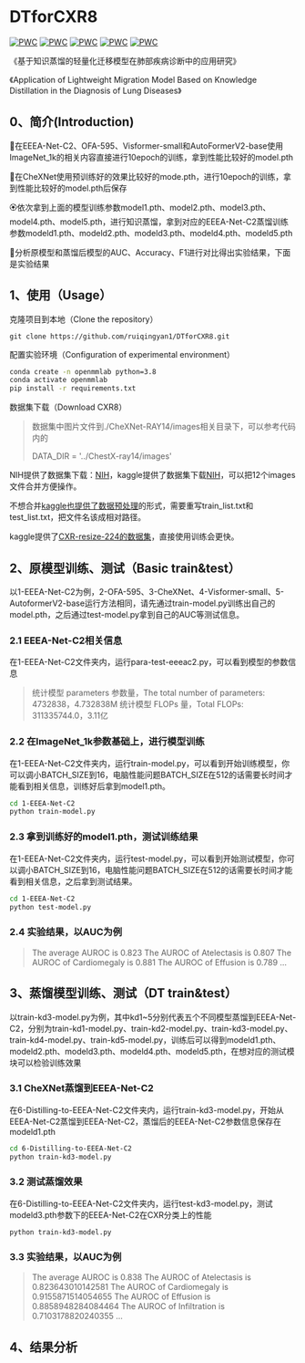 
# DTforCXR8

[![PWC](https://img.shields.io/endpoint.svg?url=https://paperswithcode.com/badge/eeea-net-an-early-exit-evolutionary-neural/neural-architecture-search-on-cifar-10)](https://paperswithcode.com/sota/neural-architecture-search-on-cifar-10?p=eeea-net-an-early-exit-evolutionary-neural)
[![PWC](https://img.shields.io/endpoint.svg?url=https://paperswithcode.com/badge/eeea-net-an-early-exit-evolutionary-neural/object-detection-on-pascal-voc-2007)](https://paperswithcode.com/sota/object-detection-on-pascal-voc-2007?p=eeea-net-an-early-exit-evolutionary-neural)
[![PWC](https://img.shields.io/endpoint.svg?url=https://paperswithcode.com/badge/eeea-net-an-early-exit-evolutionary-neural/semantic-segmentation-on-cityscapes-val)](https://paperswithcode.com/sota/semantic-segmentation-on-cityscapes-val?p=eeea-net-an-early-exit-evolutionary-neural)
[![PWC](https://img.shields.io/endpoint.svg?url=https://paperswithcode.com/badge/eeea-net-an-early-exit-evolutionary-neural/neural-architecture-search-on-imagenet)](https://paperswithcode.com/sota/neural-architecture-search-on-imagenet?p=eeea-net-an-early-exit-evolutionary-neural)
[![PWC](https://img.shields.io/endpoint.svg?url=https://paperswithcode.com/badge/eeea-net-an-early-exit-evolutionary-neural/image-classification-on-cifar-100)](https://paperswithcode.com/sota/image-classification-on-cifar-100?p=eeea-net-an-early-exit-evolutionary-neural)

《基于知识蒸馏的轻量化迁移模型在肺部疾病诊断中的应用研究》

《Application of Lightweight Migration Model Based on Knowledge Distillation in the Diagnosis of Lung Diseases》

## 0、简介(Introduction)

🌺在EEEA-Net-C2、OFA-595、Visformer-small和AutoFormerV2-base使用ImageNet_1k的相关内容直接进行10epoch的训练，拿到性能比较好的model.pth

🌻在CheXNet使用预训练好的效果比较好的mode.pth，进行10epoch的训练，拿到性能比较好的model.pth后保存

🏵依次拿到上面的模型训练参数model1.pth、model2.pth、model3.pth、model4.pth、model5.pth，进行知识蒸馏，拿到对应的EEEA-Net-C2蒸馏训练参数modeld1.pth、modeld2.pth、modeld3.pth、modeld4.pth、modeld5.pth

🌹分析原模型和蒸馏后模型的AUC、Accuracy、F1进行对比得出实验结果，下面是实验结果

## 1、使用（Usage）

克隆项目到本地（Clone the repository）

```
git clone https://github.com/ruiqingyan1/DTforCXR8.git
```

配置实验环境（Configuration of experimental environment）

```bash
conda create -n openmmlab python=3.8
conda activate openmmlab
pip install -r requirements.txt
```

数据集下载（Download CXR8）

> 数据集中图片文件到./CheXNet-RAY14/images相关目录下，可以参考代码内的
>
> DATA_DIR = '../ChestX-ray14/images'

NIH提供了数据集下载：[NIH](https://nihcc.app.box.com/v/ChestXray-NIHCC/folder/36938765345)，kaggle提供了数据集下载[NIH](https://www.kaggle.com/datasets/nih-chest-xrays/data/discussion/300917)，可以把12个images文件合并方便操作。

不想合并[kaggle也提供了数据预处理](https://www.kaggle.com/code/sbernadac/lung-deseases-data-analysis)的形式，需要重写train_list.txt和test_list.txt，把文件名该成相对路径。

kaggle提供了[CXR-resize-224的数据集](https://www.kaggle.com/datasets/khanfashee/nih-chest-x-ray-14-224x224-resized)，直接使用训练会更快。

## 2、原模型训练、测试（Basic train&test）

以1-EEEA-Net-C2为例，2-OFA-595、3-CheXNet、4-Visformer-small、5-AutoformerV2-base运行方法相同，请先通过train-model.py训练出自己的model.pth，之后通过test-model.py拿到自己的AUC等测试信息。

### 2.1 EEEA-Net-C2相关信息

在1-EEEA-Net-C2文件夹内，运行para-test-eeeac2.py，可以看到模型的参数信息

> 统计模型 parameters 参数量，The total number of parameters: 4732838，4.732838M
> 统计模型 FLOPs 量，Total FLOPs: 311335744.0，3.11亿

### 2.2 在ImageNet_1k参数基础上，进行模型训练

在1-EEEA-Net-C2文件夹内，运行train-model.py，可以看到开始训练模型，你可以调小BATCH_SIZE到16，电脑性能问题BATCH_SIZE在512的话需要长时间才能看到相关信息，训练好后拿到model1.pth。

```bash
cd 1-EEEA-Net-C2
python train-model.py
```

### 2.3 拿到训练好的model1.pth，测试训练结果

在1-EEEA-Net-C2文件夹内，运行test-model.py，可以看到开始测试模型，你可以调小BATCH_SIZE到16，电脑性能问题BATCH_SIZE在512的话需要长时间才能看到相关信息，之后拿到测试结果。

```bash
cd 1-EEEA-Net-C2
python test-model.py
```

### 2.4 实验结果，以AUC为例

> The average AUROC is 0.823
> The AUROC of Atelectasis is 0.807
> The AUROC of Cardiomegaly is 0.881
> The AUROC of Effusion is 0.789
> ...

## 3、蒸馏模型训练、测试（DT train&test）

以train-kd3-model.py为例，其中kd1~5分别代表五个不同模型蒸馏到EEEA-Net-C2，分别为train-kd1-model.py、train-kd2-model.py、train-kd3-model.py、train-kd4-model.py、train-kd5-model.py，训练后可以得到modeld1.pth、modeld2.pth、modeld3.pth、modeld4.pth、modeld5.pth，在想对应的测试模块可以检验训练效果

### 3.1 CheXNet蒸馏到EEEA-Net-C2

在6-Distilling-to-EEEA-Net-C2文件夹内，运行train-kd3-model.py，开始从EEEA-Net-C2蒸馏到EEEA-Net-C2，蒸馏后的EEEA-Net-C2参数信息保存在modeld1.pth

```bash
cd 6-Distilling-to-EEEA-Net-C2
python train-kd3-model.py
```

### 3.2 测试蒸馏效果

在6-Distilling-to-EEEA-Net-C2文件夹内，运行test-kd3-model.py，测试modeld3.pth参数下的EEEA-Net-C2在CXR分类上的性能

```
python train-kd3-model.py
```

### 3.3 实验结果，以AUC为例

> The average AUROC is 0.838
> The AUROC of Atelectasis is 0.823643010142581
> The AUROC of Cardiomegaly is 0.9155871514054655
> The AUROC of Effusion is 0.8858948284084464
> The AUROC of Infiltration is 0.7103178820240355
> ...

## 4、结果分析
